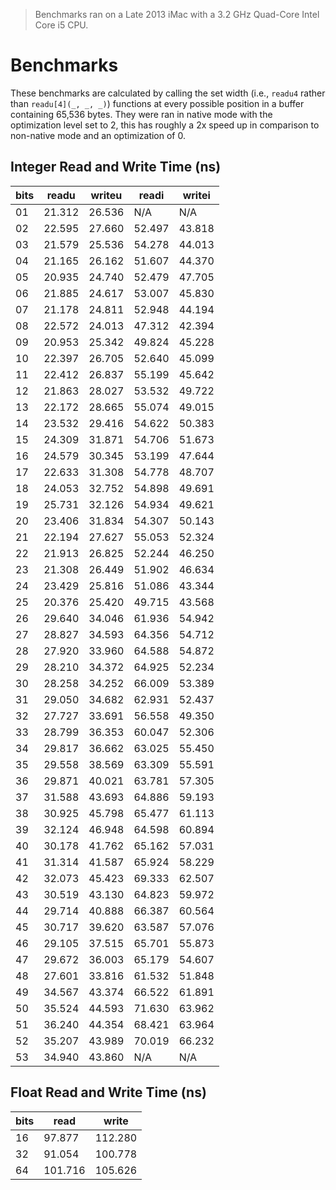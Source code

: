 > Benchmarks ran on a Late 2013 iMac with a 3.2 GHz Quad-Core Intel Core i5 CPU.

# Benchmarks
These benchmarks are calculated by calling the set width (i.e., `readu4` rather than `readu[4](_, _, _)`) functions at every possible position in a buffer containing 65,536 bytes.
They were ran in native mode with the optimization level set to 2, this has roughly a 2x speed up in comparison to non-native mode and an optimization of 0.

## Integer Read and Write Time (ns)
|bits|readu|writeu|readi|writei|
|----|-----|------|-----|------|
| 01 | 21.312 | 26.536 | N/A | N/A |
| 02 | 22.595 | 27.660 | 52.497 | 43.818 |
| 03 | 21.579 | 25.536 | 54.278 | 44.013 |
| 04 | 21.165 | 26.162 | 51.607 | 44.370 |
| 05 | 20.935 | 24.740 | 52.479 | 47.705 |
| 06 | 21.885 | 24.617 | 53.007 | 45.830 |
| 07 | 21.178 | 24.811 | 52.948 | 44.194 |
| 08 | 22.572 | 24.013 | 47.312 | 42.394 |
| 09 | 20.953 | 25.342 | 49.824 | 45.228 |
| 10 | 22.397 | 26.705 | 52.640 | 45.099 |
| 11 | 22.412 | 26.837 | 55.199 | 45.642 |
| 12 | 21.863 | 28.027 | 53.532 | 49.722 |
| 13 | 22.172 | 28.665 | 55.074 | 49.015 |
| 14 | 23.532 | 29.416 | 54.622 | 50.383 |
| 15 | 24.309 | 31.871 | 54.706 | 51.673 |
| 16 | 24.579 | 30.345 | 53.199 | 47.644 |
| 17 | 22.633 | 31.308 | 54.778 | 48.707 |
| 18 | 24.053 | 32.752 | 54.898 | 49.691 |
| 19 | 25.731 | 32.126 | 54.934 | 49.621 |
| 20 | 23.406 | 31.834 | 54.307 | 50.143 |
| 21 | 22.194 | 27.627 | 55.053 | 52.324 |
| 22 | 21.913 | 26.825 | 52.244 | 46.250 |
| 23 | 21.308 | 26.449 | 51.902 | 46.634 |
| 24 | 23.429 | 25.816 | 51.086 | 43.344 |
| 25 | 20.376 | 25.420 | 49.715 | 43.568 |
| 26 | 29.640 | 34.046 | 61.936 | 54.942 |
| 27 | 28.827 | 34.593 | 64.356 | 54.712 |
| 28 | 27.920 | 33.960 | 64.588 | 54.872 |
| 29 | 28.210 | 34.372 | 64.925 | 52.234 |
| 30 | 28.258 | 34.252 | 66.009 | 53.389 |
| 31 | 29.050 | 34.682 | 62.931 | 52.437 |
| 32 | 27.727 | 33.691 | 56.558 | 49.350 |
| 33 | 28.799 | 36.353 | 60.047 | 52.306 |
| 34 | 29.817 | 36.662 | 63.025 | 55.450 |
| 35 | 29.558 | 38.569 | 63.309 | 55.591 |
| 36 | 29.871 | 40.021 | 63.781 | 57.305 |
| 37 | 31.588 | 43.693 | 64.886 | 59.193 |
| 38 | 30.925 | 45.798 | 65.477 | 61.113 |
| 39 | 32.124 | 46.948 | 64.598 | 60.894 |
| 40 | 30.178 | 41.762 | 65.162 | 57.031 |
| 41 | 31.314 | 41.587 | 65.924 | 58.229 |
| 42 | 32.073 | 45.423 | 69.333 | 62.507 |
| 43 | 30.519 | 43.130 | 64.823 | 59.972 |
| 44 | 29.714 | 40.888 | 66.387 | 60.564 |
| 45 | 30.717 | 39.620 | 63.587 | 57.076 |
| 46 | 29.105 | 37.515 | 65.701 | 55.873 |
| 47 | 29.672 | 36.003 | 65.179 | 54.607 |
| 48 | 27.601 | 33.816 | 61.532 | 51.848 |
| 49 | 34.567 | 43.374 | 66.522 | 61.891 |
| 50 | 35.524 | 44.593 | 71.630 | 63.962 |
| 51 | 36.240 | 44.354 | 68.421 | 63.964 |
| 52 | 35.207 | 43.989 | 70.019 | 66.232 |
| 53 | 34.940 | 43.860 | N/A | N/A |

## Float Read and Write Time (ns)
|bits|read|write|
|----|----|-----|
| 16 | 97.877 | 112.280 |
| 32 | 91.054 | 100.778 |
| 64 | 101.716 | 105.626 |